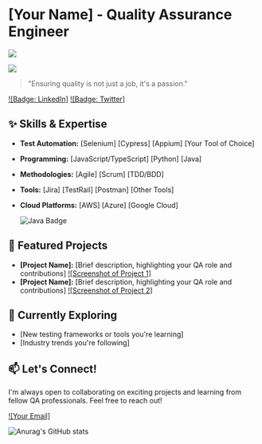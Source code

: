 # [Your Name] - Quality Assurance Engineer

![](https://komarev.com/ghpvc/?username=your-github-Martynas-Varazinskas)

<a href="https://Martynas-Varazinskas.github.io/" target="_blank">
        <img src="https://img.shields.io/badge/My%20Portfolio-Explore-brightgreen"/>
    </a>

> "Ensuring quality is not just a job, it's a passion."

[![Badge: LinkedIn]](your-linkedin-profile)
[![Badge: Twitter]](your-twitter-profile)

## ✨ Skills & Expertise

* **Test Automation:**  [Selenium] [Cypress] [Appium] [Your Tool of Choice]
* **Programming:** [JavaScript/TypeScript] [Python] [Java]
* **Methodologies:** [Agile] [Scrum] [TDD/BDD]
* **Tools:** [Jira] [TestRail] [Postman] [Other Tools]
* **Cloud Platforms:** [AWS] [Azure] [Google Cloud]
  
  ![Java Badge](https://img.shields.io/badge/Java-ED8B00?style=for-the-badge&logo=openjdk)

## 🚀 Featured Projects

* **[Project Name]:** [Brief description, highlighting your QA role and contributions]
  [![Screenshot of Project 1]](link-to-project-repo)
* **[Project Name]:** [Brief description, highlighting your QA role and contributions]
  [![Screenshot of Project 2]](link-to-project-repo)

## 🌱 Currently Exploring

* [New testing frameworks or tools you're learning]
* [Industry trends you're following]

## 📫 Let's Connect!

I'm always open to collaborating on exciting projects and learning from fellow QA professionals. Feel free to reach out!

[![Your Email]](mailto:your-email-address)

![Anurag's GitHub stats](https://github-readme-stats.vercel.app/api?username=Martynas-Varazinskas&hide=contribs,prs%theme=transparent)
